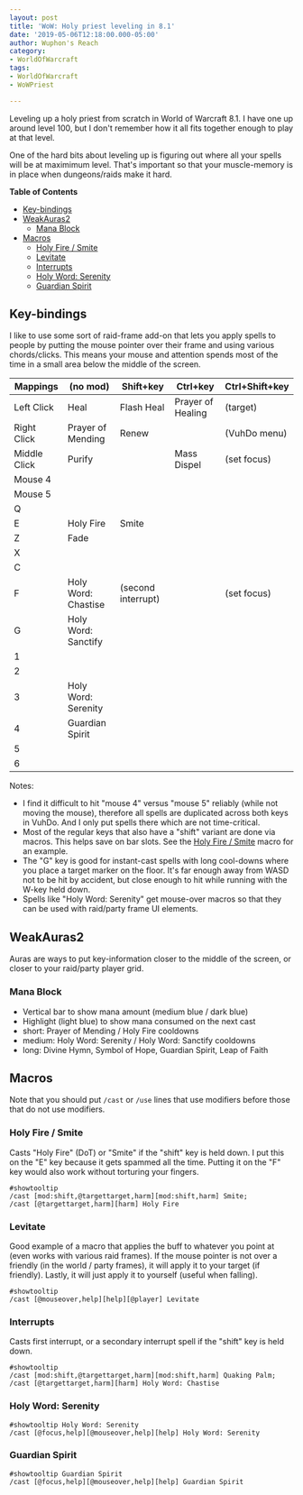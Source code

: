 ```yaml
---
layout: post
title: 'WoW: Holy priest leveling in 8.1'
date: '2019-05-06T12:18:00.000-05:00'
author: Wuphon's Reach
category:
- WorldOfWarcraft
tags:
- WorldOfWarcraft
- WoWPriest

---
```


Leveling up a holy priest from scratch in World of Warcraft 8.1.  I have one up around level 100, but I don't remember how it all fits together enough to play at that level.

One of the hard bits about leveling up is figuring out where all your spells will be at maximimum level.  That's important so that your muscle-memory is in place when dungeons/raids make it hard.

**Table of Contents**

- [Key-bindings](#key-bindings)
- [WeakAuras2](#weakauras2)
  - [Mana Block](#mana-block)
- [Macros](#macros)
  - [Holy Fire / Smite](#holy-fire--smite)
  - [Levitate](#levitate)
  - [Interrupts](#interrupts)
  - [Holy Word: Serenity](#holy-word-serenity)
  - [Guardian Spirit](#guardian-spirit)

## Key-bindings

I like to use some sort of raid-frame add-on that lets you apply spells to people by putting the mouse pointer over their frame and using various chords/clicks.  This means your mouse and attention spends most of the time in a small area below the middle of the screen.

Mappings|(no mod)|Shift+key|Ctrl+key|Ctrl+Shift+key
-|-|-|-|-
Left Click|Heal|Flash Heal|Prayer of Healing|(target)
Right Click|Prayer of Mending|Renew||(VuhDo menu)
Middle Click|Purify||Mass Dispel|(set focus)
Mouse 4||||
Mouse 5||||
Q||||
E|Holy Fire|Smite||
Z|Fade|||
X||||
C||||
F|Holy Word: Chastise|(second interrupt)||(set focus)
G|Holy Word: Sanctify|||
1||||
2||||
3|Holy Word: Serenity|||
4|Guardian Spirit|||
5||||
6||||

Notes: 

- I find it difficult to hit "mouse 4" versus "mouse 5" reliably (while not moving the mouse), therefore all spells are duplicated across both keys in VuhDo.  And I only put spells there which are not time-critical.
- Most of the regular keys that also have a "shift" variant are done via macros.  This helps save on bar slots.  See the [Holy Fire / Smite](#holy-fire--smite) macro for an example.
- The "G" key is good for instant-cast spells with long cool-downs where you place a target marker on the floor.  It's far enough away from WASD not to be hit by accident, but close enough to hit while running with the W-key held down.
- Spells like "Holy Word: Serenity" get mouse-over macros so that they can be used with raid/party frame UI elements.

## WeakAuras2

Auras are ways to put key-information closer to the middle of the screen, or closer to your raid/party player grid.

### Mana Block

- Vertical bar to show mana amount (medium blue / dark blue)
- Highlight (light blue) to show mana consumed on the next cast
- short: Prayer of Mending / Holy Fire cooldowns
- medium: Holy Word: Serenity / Holy Word: Sanctify cooldowns
- long: Divine Hymn, Symbol of Hope, Guardian Spirit, Leap of Faith

## Macros

Note that you should put `/cast` or `/use` lines that use modifiers before those that do not use modifiers.

### Holy Fire / Smite

Casts "Holy Fire" (DoT) or "Smite" if the "shift" key is held down.  I put this on the "E" key because it gets spammed all the time.  Putting it on the "F" key would also work without torturing your fingers.

```
#showtooltip
/cast [mod:shift,@targettarget,harm][mod:shift,harm] Smite;
/cast [@targettarget,harm][harm] Holy Fire
```

### Levitate

Good example of a macro that applies the buff to whatever you point at (even works with various raid frames).  If the mouse pointer is not over a friendly (in the world / party frames), it will apply it to your target (if friendly).  Lastly, it will just apply it to yourself (useful when falling).

```
#showtooltip
/cast [@mouseover,help][help][@player] Levitate
```

### Interrupts

Casts first interrupt, or a secondary interrupt spell if the "shift" key is held down. 

```
#showtooltip
/cast [mod:shift,@targettarget,harm][mod:shift,harm] Quaking Palm;
/cast [@targettarget,harm][harm] Holy Word: Chastise
```

### Holy Word: Serenity

```
#showtooltip Holy Word: Serenity
/cast [@focus,help][@mouseover,help][help] Holy Word: Serenity
```

### Guardian Spirit

```
#showtooltip Guardian Spirit
/cast [@focus,help][@mouseover,help][help] Guardian Spirit
```
